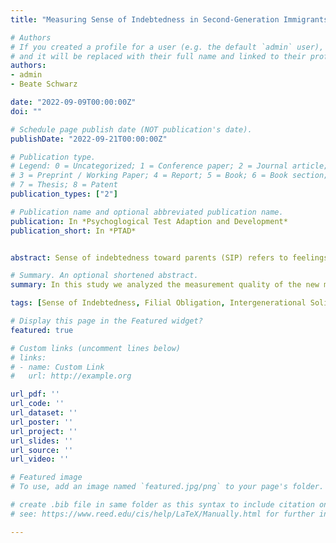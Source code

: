 ```yaml
---
title: "Measuring Sense of Indebtedness in Second-Generation Immigrants in Switzerland"

# Authors
# If you created a profile for a user (e.g. the default `admin` user), write the username (folder name) here 
# and it will be replaced with their full name and linked to their profile.
authors:
- admin
- Beate Schwarz

date: "2022-09-09T00:00:00Z"
doi: ""

# Schedule page publish date (NOT publication's date).
publishDate: "2022-09-21T00:00:00Z"

# Publication type.
# Legend: 0 = Uncategorized; 1 = Conference paper; 2 = Journal article;
# 3 = Preprint / Working Paper; 4 = Report; 5 = Book; 6 = Book section;
# 7 = Thesis; 8 = Patent
publication_types: ["2"]

# Publication name and optional abbreviated publication name.
publication: In *Psychoglogical Test Adaption and Development*
publication_short: In *PTAD*


abstract: Sense of indebtedness toward parents (SIP) refers to feelings of debt to give back to parents for their migration related sacrifices in second-generation immigrants. In 2010, Kang developed the SIP scale to measure these feelings. The purpose of this study was threefold: (1) to provide evidence of the theoretical factor structure underlying SIP, (2) to test SIP’s measurement invariance in four immigrant groups and (3) to shed light on the validity of SIP. The sample included N = 492 second-generation immigrants (66% female, Mage = 32.39, SDage= 10.46) in Switzerland. Results showed good reliability, confirmed the theoretical one-factor model and supported partial scalar invariance across four immigrant groups. Further analysis provided evidence for the SIP’s discriminant and incremental validity. The measure Sense of Indebtedness toward Parents is a valuable contribution to the ongoing research on intergenerational relations in immigrant families.

# Summary. An optional shortened abstract.
summary: In this study we analyzed the measurement quality of the new measure Sense of Indebtedness.

tags: [Sense of Indebtedness, Filial Obligation, Intergenerational Solidarity, Intergenerational Relations]

# Display this page in the Featured widget?
featured: true

# Custom links (uncomment lines below)
# links:
# - name: Custom Link
#   url: http://example.org

url_pdf: ''
url_code: ''
url_dataset: ''
url_poster: ''
url_project: ''
url_slides: ''
url_source: ''
url_video: ''

# Featured image
# To use, add an image named `featured.jpg/png` to your page's folder. 

# create .bib file in same folder as this syntax to include citation on website.
# see: https://www.reed.edu/cis/help/LaTeX/Manually.html for further information, also https://www.bibtex.com/e/entry-types/#inproceedings

---
```

